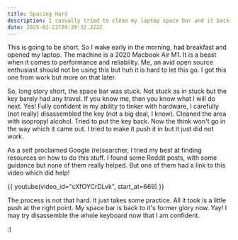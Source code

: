 ```yaml
---
title: Spacing Hard
description: I casually tried to clean my laptop space bar and it backfired.
date: 2025-02-22T05:29:32.222Z
---
```

This is going to be short. So I wake early in the morning, had breakfast and
opened my laptop. The machine is a 2020 Macbook Air M1. It is a beast when it
comes to performance and reliability. Me, an avid open source enthusiast
should not be using this but huh it is hard to let this go. I got this one from
work but more on that later.

So, long story short, the space bar was stuck. Not stuck as in stuck but the key
barely had any travel. If you know me, then you know what I will do next. Yes!
Fully confident in my ability to tinker with hardware, I carefully (not really)
disassembled the key (not a big deal, I know). Cleaned the area with isopropyl
alcohol. Tried to put the key back. Now the think won't go in the way which it
came out. I tried to make it push it in but it just did not work.

As a self proclaimed Google (re)searcher, I tried my best at finding resources
on how to do this stuff. I found some Reddit posts, with some guidance but none
of them really helped. But one of them had a link to this video which did help!

{{ youtube(video_id="cXfOYCrDLvk", start_at=669) }}

The process is not that hard. It just takes some practice. All it took is a
little push at the right point. My space bar is back to it's former glory now.
Yay! I may try disassemble the whole keyboard now that I am confident.

:)
